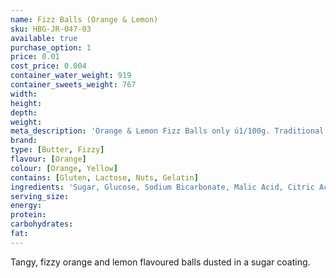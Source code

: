```yaml
---
name: Fizz Balls (Orange & Lemon)
sku: HBG-JR-047-03
available: true
purchase_option: 1
price: 0.01
cost_price: 0.004
container_water_weight: 919
container_sweets_weight: 767
width: 
height: 
depth: 
weight: 
meta_description: 'Orange & Lemon Fizz Balls only ú1/100g. Traditional sweets and more at Humbugs Confectionery Store. Specialists in satisfying your sweet tooth!'
brand: 
type: [Butter, Fizzy]
flavour: [Orange]
colour: [Orange, Yellow]
contains: [Gluten, Lactose, Nuts, Gelatin]
ingredients: 'Sugar, Glucose, Sodium Bicarbonate, Malic Acid, Citric Acid, Flavour, Colours: E102, E129'
serving_size: 
energy: 
protein: 
carbohydrates: 
fat: 
---
```

Tangy, fizzy orange and lemon flavoured balls dusted in a sugar coating.